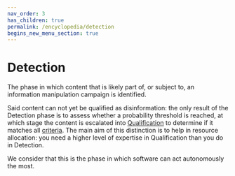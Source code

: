 ```yaml
---
nav_order: 3
has_children: true
permalink: /encyclopedia/detection
begins_new_menu_section: true
---
```


# Detection

The phase in which content that is likely part of, or subject to, an information manipulation campaign is identified.

Said content can not yet be qualified as disinformation: the only result of the Detection phase is to assess whether a probability threshold is reached, at which stage the content is escalated into [Qualification](qualification) to determine if it matches all [criteria](/encyclopedia#-to-make-it-easier-to-share-and-collaborate-with-others-who-share-your-aim-you-first-have-to-determine-the-criteria-that-guide-your-action). The main aim of this distinction is to help in resource allocation: you need a higher level of expertise in Qualification than you do in Detection.

We consider that this is the phase in which software can act autonomously the most.

